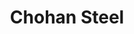 ---
title: "Chohan Steel"
url: /karachi/chohan-steel-nadeem-manzil-near-fakira-gudam-sher-shah-village-shershah-village-karachi-karachi-city-sindh-75730-pakistan/
shop: wholesale
---